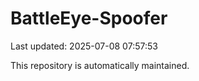# BattleEye-Spoofer

Last updated: 2025-07-08 07:57:53

This repository is automatically maintained.
